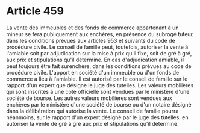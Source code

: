 # Article 459

La vente des immeubles et des fonds de commerce appartenant à un mineur se fera publiquement aux enchères, en présence du subrogé tuteur, dans les conditions prévues aux articles 953 et suivants du code de procédure civile.   Le conseil de famille peut, toutefois, autoriser la vente à l'amiable soit par adjudication sur la mise à prix qu'il fixe, soit de gré à gré, aux prix et stipulations qu'il détermine. En cas d'adjudication amiable, il peut toujours être fait surenchère, dans les conditions prévues au code de procédure civile.   L'apport en société d'un immeuble ou d'un fonds de commerce a lieu à l'amiable. Il est autorisé par le conseil de famille sur le rapport d'un expert que désigne le juge des tutelles.   Les valeurs mobilières qui sont inscrites à une cote officielle sont vendues par le ministère d'une société de bourse.   Les autres valeurs mobilières sont vendues aux enchères par le ministère d'une société de bourse ou d'un notaire désigné dans la délibération qui autorise la vente. Le conseil de famille pourra néanmoins, sur le rapport d'un expert désigné par le juge des tutelles, en autoriser la vente de gré à gré aux prix et stipulations qu'il détermine.